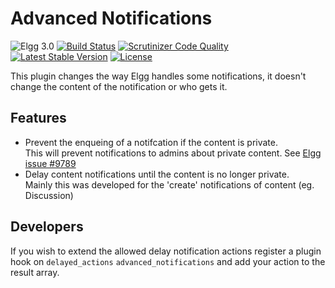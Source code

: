 Advanced Notifications
======================

![Elgg 3.0](https://img.shields.io/badge/Elgg-3.0-green.svg)
[![Build Status](https://scrutinizer-ci.com/g/ColdTrick/advanced_notifications/badges/build.png?b=master)](https://scrutinizer-ci.com/g/ColdTrick/advanced_notifications/build-status/master)
[![Scrutinizer Code Quality](https://scrutinizer-ci.com/g/ColdTrick/advanced_notifications/badges/quality-score.png?b=master)](https://scrutinizer-ci.com/g/ColdTrick/advanced_notifications/?branch=master)
[![Latest Stable Version](https://poser.pugx.org/coldtrick/advanced_notifications/v/stable.svg)](https://packagist.org/packages/coldtrick/advanced_notifications)
[![License](https://poser.pugx.org/coldtrick/advanced_notifications/license.svg)](https://packagist.org/packages/coldtrick/advanced_notifications)

This plugin changes the way Elgg handles some notifications, it doesn't change the content of the notification or who gets it.

Features
-----------

- Prevent the enqueing of a notifcation if the content is private.  
This will prevent notifications to admins about private content. See [Elgg issue #9789](https://github.com/Elgg/Elgg/issues/9789)
- Delay content notifications until the content is no longer private.  
Mainly this was developed for the 'create' notifications of content (eg. Discussion)

Developers
----------

If you wish to extend the allowed delay notification actions register a plugin hook on
`delayed_actions` `advanced_notifications` and add your action to the result array.
